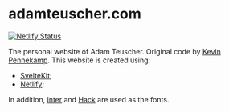 # adamteuscher.com

[![Netlify Status](https://api.netlify.com/api/v1/badges/5984ed71-f11d-4618-9553-488bcf60f596/deploy-status)](https://app.netlify.com/sites/dreamy-williams-dea6aa/deploys)

The personal website of Adam Teuscher. Original code by [Kevin Pennekamp](https://github.com/kevtiq/crinkle.dev). This website is created using:

- [SvelteKit](https://kit.svelte.dev);
- [Netlify](https://www.netlify.com);

In addition, [inter](https://rsms.me/inter/) and [Hack](https://sourcefoundry.org/hack/) are used as the fonts.

